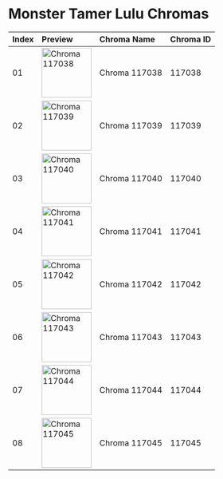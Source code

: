 # Monster Tamer Lulu Chromas

| Index | Preview | Chroma Name | Chroma ID |
|:---|:---|:---|:---|
| 01 | <img src='https://raw.communitydragon.org/latest/plugins/rcp-be-lol-game-data/global/default/v1/champion-chroma-images/117/117038.png' alt='Chroma 117038' width='100'> | Chroma 117038 | 117038 |
| 02 | <img src='https://raw.communitydragon.org/latest/plugins/rcp-be-lol-game-data/global/default/v1/champion-chroma-images/117/117039.png' alt='Chroma 117039' width='100'> | Chroma 117039 | 117039 |
| 03 | <img src='https://raw.communitydragon.org/latest/plugins/rcp-be-lol-game-data/global/default/v1/champion-chroma-images/117/117040.png' alt='Chroma 117040' width='100'> | Chroma 117040 | 117040 |
| 04 | <img src='https://raw.communitydragon.org/latest/plugins/rcp-be-lol-game-data/global/default/v1/champion-chroma-images/117/117041.png' alt='Chroma 117041' width='100'> | Chroma 117041 | 117041 |
| 05 | <img src='https://raw.communitydragon.org/latest/plugins/rcp-be-lol-game-data/global/default/v1/champion-chroma-images/117/117042.png' alt='Chroma 117042' width='100'> | Chroma 117042 | 117042 |
| 06 | <img src='https://raw.communitydragon.org/latest/plugins/rcp-be-lol-game-data/global/default/v1/champion-chroma-images/117/117043.png' alt='Chroma 117043' width='100'> | Chroma 117043 | 117043 |
| 07 | <img src='https://raw.communitydragon.org/latest/plugins/rcp-be-lol-game-data/global/default/v1/champion-chroma-images/117/117044.png' alt='Chroma 117044' width='100'> | Chroma 117044 | 117044 |
| 08 | <img src='https://raw.communitydragon.org/latest/plugins/rcp-be-lol-game-data/global/default/v1/champion-chroma-images/117/117045.png' alt='Chroma 117045' width='100'> | Chroma 117045 | 117045 |
